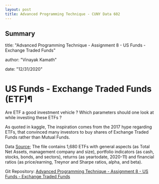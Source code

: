 ```yaml
---
layout: post
title: Advanced Programming Technique - CUNY Data 602
---
```


## Summary

title: "Advanced Programming Technique - Assignment 8 - US Funds - Exchange Traded Funds"

author: "Vinayak Kamath"

date: "12/31/2020"


# US Funds - Exchange Traded Funds (ETF)¶

Are ETF a good investment vehicle ? Which parameters should one look at while investing these ETFs ?
 
As quoted in kaggle, The inspiration comes from the 2017 hype regarding ETFs, that convinced many investors to buy shares of Exchange Traded Funds rather than Mutual Funds.

Data [Source](https://www.kaggle.com/stefanoleone992/mutual-funds-and-etfs); The file contains 1,680 ETFs with general aspects (as Total Net Assets, management company and size), portfolio indicators (as cash, stocks, bonds, and sectors), returns (as yeartodate, 2020-11) and financial ratios (as price/earning, Treynor and Sharpe ratios, alpha, and beta).


Git Repository: [Advanced Programming Technique - Assignment 8 - US Funds - Exchange Traded Funds](https://github.com/kamathvk1982/Data602/blob/master/Assignment08/08_assignment.ipynb)
